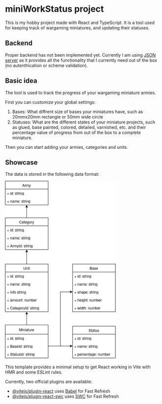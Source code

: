 # miniWorkStatus project

This is my hobby project made with React and TypeScript. It is a tool used for keeping track of wargaming miniatures, and updating their statuses. 

## Backend

Proper backend has not been implemented yet. Currently I am using [JSON server](https://www.npmjs.com/package/json-server) as it provides all the functionality that I currently need out of the box (no autenthication or scheme validation).

## Basic idea

The tool is used to track the progress of your wargaming miniature armies.

First you can customize your global settings:

 1. Bases: What diffrent size of bases your miniatures have, such as 20mmx20mm rectangle or 50mm wide circle
 2. Statuses: What are the different states of your miniature projects, such as glued, base painted, colored, detailed, varnished, etc. and their percentage value of progress from out of the box to a complete miniature. 

Then you can start adding your armies, categories and units.

## Showcase

The data is stored in the following data format:

![](images/miniWorkStatusUML.png)




This template provides a minimal setup to get React working in Vite with HMR and some ESLint rules.

Currently, two official plugins are available:

- [@vitejs/plugin-react](https://github.com/vitejs/vite-plugin-react/blob/main/packages/plugin-react/README.md) uses [Babel](https://babeljs.io/) for Fast Refresh
- [@vitejs/plugin-react-swc](https://github.com/vitejs/vite-plugin-react-swc) uses [SWC](https://swc.rs/) for Fast Refresh
